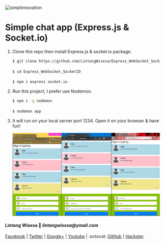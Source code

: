 ![simplinnovation](https://1.bp.blogspot.com/-wStk0VZDfMk/YCC0GIRPrDI/AAAAAAAAAGc/1yj7IOUedvoeO1CuCxq7ETLW0FqXni6mwCLcBGAsYHQ/s320/logotext.png)

# Simple chat app (Express.js & Socket.io)

1. Clone this repo then install Express.js & socket.io package.

    ```bash
    $ git clone https://github.com/LintangWisesa/Express_WebSocket_SocketIO.git

    $ cd Express_WebSocket_SocketIO

    $ npm i express socket.io
    ```

2. Run this project, I prefer use Nodemon.

    ```bash
    $ npm i -g nodemon

    $ nodemon app
    ```

3. It will run on your local server port 1234. Open it on your browser & have fun!

    ![express socket.io](./screenshot.png)

#### Lintang Wisesa :love_letter: _lintangwisesa@ymail.com_

[Facebook](https://www.facebook.com/lintangbagus) | 
[Twitter](https://twitter.com/Lintang_Wisesa) |
[Google+](https://plus.google.com/u/0/+LintangWisesa1) |
[Youtube](https://www.youtube.com/user/lintangbagus) | 
:octocat: [GitHub](https://github.com/LintangWisesa) |
[Hackster](https://www.hackster.io/lintangwisesa)
